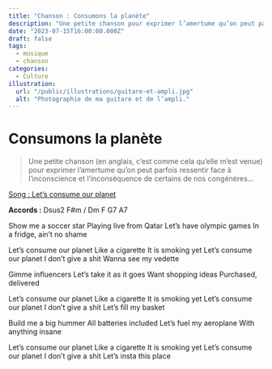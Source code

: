```yaml
---
title: "Chanson : Consumons la planète"
description: "Une petite chanson pour exprimer l’amertume qu’on peut parfois ressentir face à l’inconscience et l’inconséquence de certains de nos congénères…"
date: "2023-07-15T16:00:00.000Z"
draft: false
tags:
  - musique
  - chanson
categories:
  - Culture
illustration:
  url: "/public/illustrations/guitare-et-ampli.jpg"
  alt: "Photographie de ma guitare et de l’ampli."
---
```


# Consumons la planète

> Une petite chanson (en anglais, c’est comme cela qu’elle m’est venue) pour exprimer l’amertume qu’on peut parfois ressentir face à l’inconscience et l’inconséquence de certains de nos congénères…

[Song : Let’s consume our planet](/public/music/lets-consume-our-planet.ogg "🎧 Listen")

**Accords :** Dsus2 F#m / Dm F G7 A7

Show me a soccer star
Playing live from Qatar
Let’s have olympic games
In a fridge, ain’t no shame

Let’s consume our planet
Like a cigarette
It is smoking yet
Let’s consume our planet
I don’t give a shit
Wanna see my vedette

Gimme influencers
Let’s take it as it goes
Want shopping ideas
Purchased, delivered

Let’s consume our planet
Like a cigarette
It is smoking yet
Let’s consume our planet
I don’t give a shit
Let’s fill my basket

Build me a big hummer
All batteries included
Let’s fuel my aeroplane
With anything insane

Let’s consume our planet
Like a cigarette
It is smoking yet
Let’s consume our planet
I don’t give a shit
Let’s insta this place

